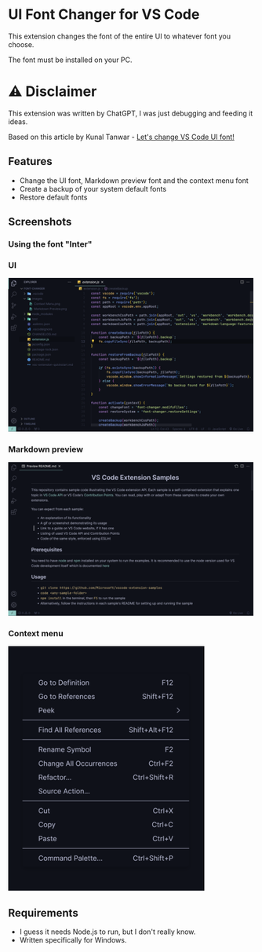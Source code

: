 # UI Font Changer for VS Code

This extension changes the font of the entire UI to whatever font you choose.

The font must be installed on your PC.

# ⚠️ Disclaimer

This extension was written by ChatGPT, I was just debugging and feeding it ideas.

Based on this article by Kunal Tanwar - [Let's change VS Code UI font!](https://dev.to/kunaltanwar/how-to-change-vs-code-ui-font-in-windows-5e2e)

## Features

- Change the UI font, Markdown preview font and the context menu font
- Create a backup of your system default fonts
- Restore default fonts

## Screenshots

### Using the font "Inter"

### UI
<img src="images/UI.png" alt="UI" style="width: 500px">

### Markdown preview
<img src="images/Markdown Preview.png" alt="markdown preview" style="width: 500px">

### Context menu
<img src="images/Context Menu.png" alt="context menu" style="width: 400px">

## Requirements

- I guess it needs Node.js to run, but I don't really know.
- Written specifically for Windows.
